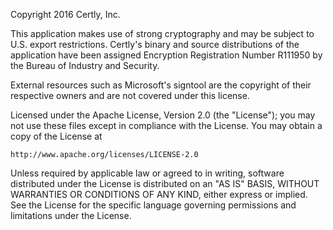 Copyright 2016 Certly, Inc.

This application makes use of strong cryptography and may be subject to U.S. export restrictions. Certly's binary and source distributions of the application have been assigned Encryption Registration Number R111950 by the Bureau of Industry and Security.

External resources such as Microsoft's signtool are the copyright of their respective owners and are not covered under this license.

Licensed under the Apache License, Version 2.0 (the "License");
you may not use these files except in compliance with the License.
You may obtain a copy of the License at

    http://www.apache.org/licenses/LICENSE-2.0

Unless required by applicable law or agreed to in writing, software
distributed under the License is distributed on an "AS IS" BASIS,
WITHOUT WARRANTIES OR CONDITIONS OF ANY KIND, either express or implied.
See the License for the specific language governing permissions and
limitations under the License.
